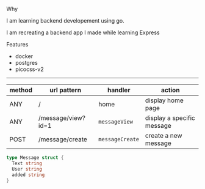 Why

I am learning backend developement using go.

I am recreating a backend app I made while learning Express

Features

- docker
- postgres
- picocss-v2

---

| method | url pattern        | handler         | action                     |
| ------ | ------------------ | --------------- | -------------------------- |
| ANY    | /                  | home            | display home page          |
| ANY    | /message/view?id=1 | `messageView`   | display a specific message |
| POST   | /message/create    | `messageCreate` | create a new message       |

```go
type Message struct {
  Text string
  User string
  added string
}
```
